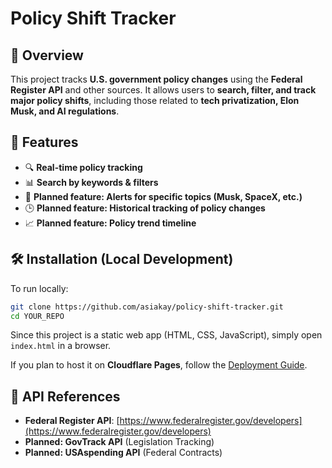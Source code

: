 # Policy Shift Tracker

## 🚀 Overview
This project tracks **U.S. government policy changes** using the **Federal Register API** and other sources. 
It allows users to **search, filter, and track major policy shifts**, including those related to **tech privatization, Elon Musk, and AI regulations**.

## 📂 Features
- 🔍 **Real-time policy tracking**
- 📊 **Search by keywords & filters**
- 🚨 **Planned feature: Alerts for specific topics (Musk, SpaceX, etc.)**
- 🕒 **Planned feature: Historical tracking of policy changes**
- 📈 **Planned feature: Policy trend timeline**

## 🛠️ Installation (Local Development)
To run locally:
```sh
git clone https://github.com/asiakay/policy-shift-tracker.git
cd YOUR_REPO
```
Since this project is a static web app (HTML, CSS, JavaScript), simply open `index.html` in a browser.

If you plan to host it on **Cloudflare Pages**, follow the [Deployment Guide](#deployment).

## 🔗 API References
- **Federal Register API**: [https://www.federalregister.gov/developers](https://www.federalregister.gov/developers)
- **Planned: GovTrack API** (Legislation Tracking)
- **Planned: USAspending API** (Federal Contracts)

